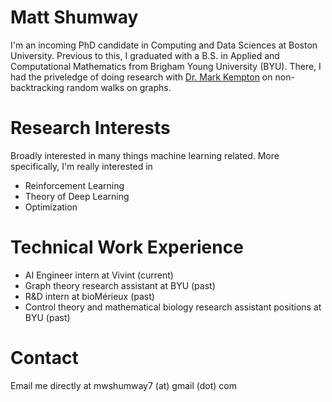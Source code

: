# Matt Shumway
I'm an incoming PhD candidate in Computing and Data Sciences at Boston University. Previous to this, I graduated with a B.S. in Applied and Computational Mathematics from Brigham Young University (BYU). There, I had the priveledge of doing research with [Dr. Mark Kempton](https://science.byu.edu/directory/mark-kempton) on non-backtracking random walks on graphs. 

# Research Interests
Broadly interested in many things machine learning related. More specifically, I'm really interested in 
- Reinforcement Learning
- Theory of Deep Learning
- Optimization

# Technical Work Experience
- AI Engineer intern at Vivint (current)
- Graph theory research assistant at BYU (past)
- R&D intern at bioMérieux (past)
- Control theory and mathematical biology research assistant positions at BYU (past)

# Contact
Email me directly at mwshumway7 (at) gmail (dot) com

<!---
mwshumway/mwshumway is a ✨ special ✨ repository because its `README.md` (this file) appears on your GitHub profile.
You can click the Preview link to take a look at your changes.
--->
